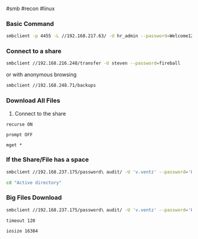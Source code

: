 #smb #recon #linux 

### Basic Command

```bash
smbclient -p 4455 -L //192.168.217.63/ -U hr_admin --password=Welcome1234
```

### Connect to a share

```bash
smbclient //192.168.216.248/transfer -U steven --password=fireball
```
or  with anonymous browsing

```bash
smbclient //192.168.248.71/backups
```
### Download All Files

1. Connect to the share

```SMB
recurse ON
```

```SMB
prompt OFF
```

```
mget *
```





### If the Share/File has a space

```bash
smbclient //192.168.237.175/password\ audit/ -U 'v.ventz' --password='HotelCalifornia194!'
```


```bash
cd "Active directory"
```

### Big Files Download

```bash
smbclient //192.168.237.175/password\ audit/ -U 'v.ventz' --password='HotelCalifornia194!' --socket-options='TCP_NODELAY IPTOS_LOWDELAY SO_KEEPALIVE SO_RCVBUF=131072 SO_SNDBUF=131072'
```

```SMB
timeout 120
```

```SMB
iosize 16384
```





